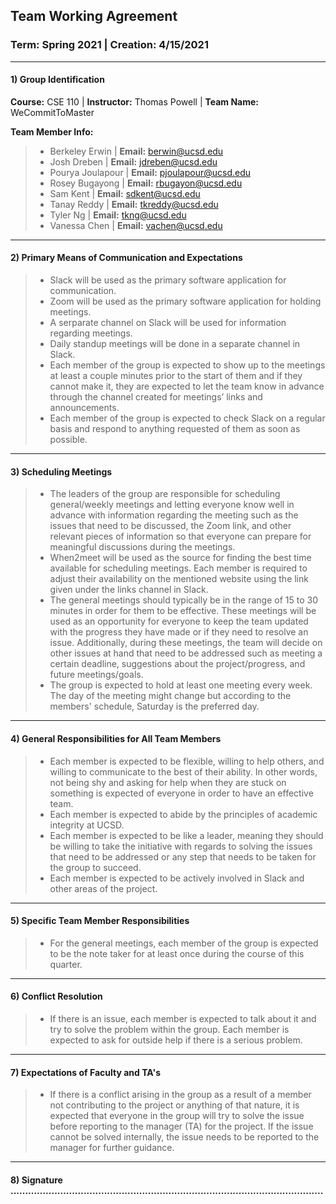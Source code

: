 ## Team Working Agreement
### Term: Spring 2021 | Creation: 4/15/2021
* * *
#### 1) Group Identification
**Course:** CSE 110 |
**Instructor:** Thomas Powell |
**Team Name:** WeCommitToMaster 

**Team Member Info:** </br>
> *  Berkeley Erwin | **Email:** berwin@ucsd.edu </br>
> *  Josh Dreben | **Email:** jdreben@ucsd.edu </br>
> *  Pourya Joulapour | **Email:** pjoulapour@ucsd.edu </br>
> *  Rosey Bugayong | **Email:** rbugayon@ucsd.edu </br>
> *  Sam Kent | **Email:** sdkent@ucsd.edu </br>
> *  Tanay Reddy | **Email:** tkreddy@ucsd.edu </br>
> *  Tyler Ng | **Email:** tkng@ucsd.edu </br>
> *  Vanessa Chen | **Email:** vachen@ucsd.edu </br>

* * * 

#### 2) Primary Means of Communication and Expectations

> * Slack will be used as the primary software application for communication.
> * Zoom will be used as the primary software application for holding meetings.
> * A serparate channel on Slack will be used for information regarding meetings.
> * Daily standup meetings will be done in a separate channel in Slack. 
> * Each member of the group is expected to show up to the meetings at least a couple  minutes prior to the start of them and if they cannot make it, they are expected to let the team know in advance through the channel created for meetings’ links and announcements.
> * Each member of the group is expected to check Slack on a regular basis and respond to anything requested of them as soon as possible.

* * * 
#### 3) Scheduling Meetings

> * The leaders of the group are responsible for scheduling general/weekly meetings and letting everyone know well in advance with information regarding the meeting such as the issues that need to be discussed, the Zoom link, and other relevant pieces of information so that everyone can prepare for meaningful discussions during the meetings.
> * When2meet will be used as the source for finding the best time available for scheduling meetings. Each member is required to adjust their availability on the mentioned website using the link given under the links channel in Slack. 
> * The general meetings should typically be in the range of 15 to 30 minutes in order for them to be effective. These meetings will be used as an opportunity for everyone to keep the team updated with the progress they have made or if they need to resolve an issue. Additionally, during these meetings, the team will decide on other issues at hand that need to be addressed such as meeting a certain deadline, suggestions about the project/progress, and future meetings/goals.  
> * The group is expected to hold at least one meeting every week. The day of the meeting might change but according to the members' schedule, Saturday is the preferred day.

* * *
#### 4) General Responsibilities for All Team Members

> * Each member is expected to be flexible, willing to help others, and willing to communicate to the best of their ability. In other words, not being shy and asking for help when they are stuck on something is expected of everyone in order to have an effective team.
> * Each member is expected to abide by the principles of academic integrity at UCSD.
> * Each member is expected to be like a leader, meaning they should be willing to take the initiative with regards to solving the issues that need to be addressed or any step that needs to be taken for the group to succeed.
> * Each member is expected to be actively involved in Slack and other areas of the project.

* * * 
#### 5) Specific Team Member Responsibilities

> * For the general meetings, each member of the group is expected to be the note taker for at least once during the course of this quarter.

* * *

#### 6) Conflict Resolution

> *  If there is an issue, each member is expected to talk about it and try to solve the problem within the group. Each member is expected to ask for outside help if there is a serious problem.

* * *
#### 7) Expectations of Faculty and TA's

> * If there is a conflict arising in the group as a result of a member not contributing to the project or anything of that nature, it is expected that everyone in the group will try to solve the issue before reporting to the manager (TA) for the project. If the issue cannot be solved internally, the issue needs to be reported to the manager for further guidance.

* * * 

#### 8) Signature    ...........................................................................................................







